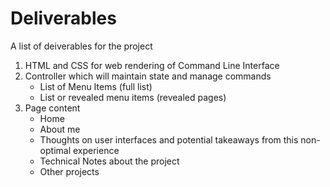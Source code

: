 Deliverables
============

A list of deiverables for the project

1. HTML and CSS for web rendering of Command Line Interface
2. Controller which will maintain state and manage commands
    * List of Menu Items (full list)
    * List or revealed menu items (revealed pages)
3. Page content
    * Home
    * About me
    * Thoughts on user interfaces and potential takeaways from this non-optimal experience
    * Technical Notes about the project
    * Other projects
